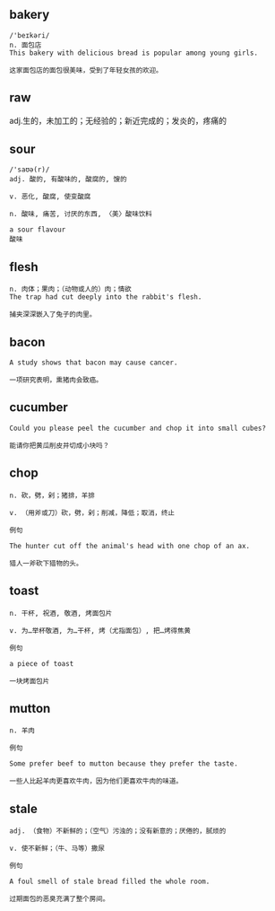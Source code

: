 ## bakery
```
/'beɪkəri/
n. 面包店
This bakery with delicious bread is popular among young girls.

这家面包店的面包很美味，受到了年轻女孩的欢迎。
```

## raw
adj.生的，未加工的；无经验的；新近完成的；发炎的，疼痛的

## sour
```
/'saʊə(r)/
adj. 酸的, 有酸味的, 酸腐的, 馊的

v. 恶化, 酸腐, 使变酸腐

n. 酸味, 痛苦, 讨厌的东西, 〈美〉酸味饮料

a sour flavour
酸味
```

## flesh
```
n. 肉体；果肉；（动物或人的）肉；情欲
The trap had cut deeply into the rabbit's flesh.

捕夹深深嵌入了兔子的肉里。
```

## bacon
```
A study shows that bacon may cause cancer.

一项研究表明，熏猪肉会致癌。
```

## cucumber
```
Could you please peel the cucumber and chop it into small cubes?

能请你把黄瓜削皮并切成小块吗？
```
## chop
```
n. 砍，劈，剁；猪排，羊排

v. （用斧或刀）砍，劈，剁；削减，降低；取消，终止

例句

The hunter cut off the animal's head with one chop of an ax.

猎人一斧砍下猎物的头。
```
## toast
```
n. 干杯, 祝酒, 敬酒, 烤面包片

v. 为…举杯敬酒, 为…干杯, 烤（尤指面包）, 把…烤得焦黄

例句

a piece of toast

一块烤面包片
```
## mutton
```
n. 羊肉

例句

Some prefer beef to mutton because they prefer the taste.

一些人比起羊肉更喜欢牛肉，因为他们更喜欢牛肉的味道。
```
## stale
```
adj. （食物）不新鲜的；（空气）污浊的；没有新意的；厌倦的，腻烦的

v. 使不新鲜；（牛、马等）撒尿

例句

A foul smell of stale bread filled the whole room.

过期面包的恶臭充满了整个房间。
```